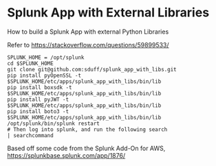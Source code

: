 # Splunk App with External Libraries
How to build a Splunk App with external Python Libraries

Refer to https://stackoverflow.com/questions/59899533/

    SPLUNK_HOME = /opt/splunk
    cd $SPLUNK_HOME
    git clone git@github.com:sduff/splunk_app_with_libs.git
    pip install pyOpenSSL -t $SPLUNK_HOME/etc/apps/splunk_app_with_libs/bin/lib
    pip install boxsdk -t $SPLUNK_HOME/etc/apps/splunk_app_with_libs/bin/lib
    pip install pyJWT -t $SPLUNK_HOME/etc/apps/splunk_app_with_libs/bin/lib
    pip install boto3 -t $SPLUNK_HOME/etc/apps/splunk_app_with_libs/bin/lib
    /opt/splunk/bin/splunk restart
    # Then log into splunk, and run the following search
    | searchcommand

Based off some code from the Splunk Add-On for AWS, https://splunkbase.splunk.com/app/1876/
